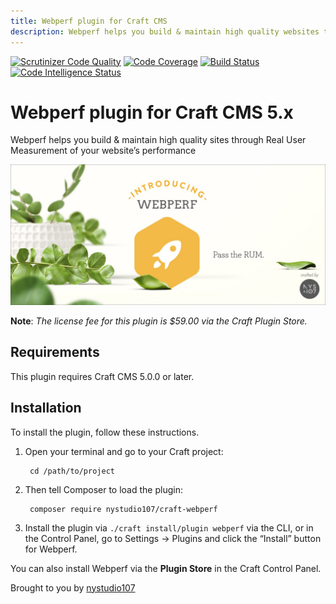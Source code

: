 ```yaml
---
title: Webperf plugin for Craft CMS
description: Webperf helps you build & maintain high quality websites through Real User Measurement of your website's performance
---
```

[![Scrutinizer Code Quality](https://scrutinizer-ci.com/g/nystudio107/craft-webperf/badges/quality-score.png?b=v5)](https://scrutinizer-ci.com/g/nystudio107/craft-webperf/?branch=v5) [![Code Coverage](https://scrutinizer-ci.com/g/nystudio107/craft-webperf/badges/coverage.png?b=v5)](https://scrutinizer-ci.com/g/nystudio107/craft-webperf/?branch=v5) [![Build Status](https://scrutinizer-ci.com/g/nystudio107/craft-webperf/badges/build.png?b=v5)](https://scrutinizer-ci.com/g/nystudio107/craft-webperf/build-status/v5) [![Code Intelligence Status](https://scrutinizer-ci.com/g/nystudio107/craft-webperf/badges/code-intelligence.svg?b=v5)](https://scrutinizer-ci.com/code-intelligence)

# Webperf plugin for Craft CMS 5.x

Webperf helps you build & maintain high quality sites through Real User Measurement of your website’s performance

![Screenshot](./resources/img/plugin-banner.jpg)

**Note**: _The license fee for this plugin is $59.00 via the Craft Plugin Store._

## Requirements

This plugin requires Craft CMS 5.0.0 or later.

## Installation

To install the plugin, follow these instructions.

1. Open your terminal and go to your Craft project:

        cd /path/to/project

2. Then tell Composer to load the plugin:

        composer require nystudio107/craft-webperf

3. Install the plugin via `./craft install/plugin webperf` via the CLI, or in the Control Panel, go to Settings → Plugins and click the “Install” button for Webperf.

You can also install Webperf via the **Plugin Store** in the Craft Control Panel.

Brought to you by [nystudio107](https://nystudio107.com)
